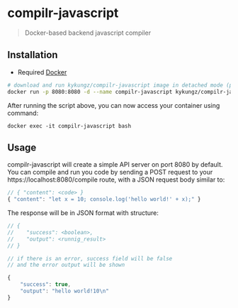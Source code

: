 # compilr-javascript
> Docker-based backend javascript compiler

## Installation
- Required [Docker](https://www.docker.com/)

```bash
# download and run kykungz/compilr-javascript image in detached mode (port 8080)
docker run -p 8080:8080 -d --name compilr-javascript kykungz/compilr-javascript
```
After running the script above, you can now access your container using command:
```
docker exec -it compilr-javascript bash
```
## Usage
compilr-javascript will create a simple API server on port 8080 by default. You can compile and run you code by sending a POST request to your https://localhost:8080/compile route, with a JSON request body similar to:
```javascript
// { "content": <code> }
{ "content": "let x = 10; console.log('hello world!' + x);" }
```
The response will be in JSON format with structure:
```javascript
// {
//    "success": <boolean>,
//    "output": <runnig_result>
// }

// if there is an error, success field will be false
// and the error output will be shown

{
    "success": true,
    "output": "hello world!10\n"
}

```
